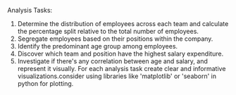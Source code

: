 Analysis Tasks:
1. Determine the distribution of employees across each team and calculate the percentage split relative to the total number of employees.
2. Segregate employees based on their positions within the company.
3. Identify the predominant age group among employees.
4. Discover which team and position have the highest salary expenditure.
5. Investigate if there's any correlation between age and salary, and represent it visually.
   For each analysis task create clear and informative visualizations.consider using libraries like 'matplotlib' or 'seaborn' in python for plotting.

<!---
nithinsankarath/nithinsankarath is a ✨ special ✨ repository because its `README.md` (this file) appears on your GitHub profile.
You can click the Preview link to take a look at your changes.
--->
